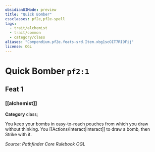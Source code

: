 ```yaml
---
obsidianUIMode: preview
title: "Quick Bomber"
cssclasses: pf2e,pf2e-spell
tags:
  - trait/alchemist
  - trait/common
  - category/class
aliases: "Compendium.pf2e.feats-srd.Item.xbg1scOIT7RI9Fij"
license: OGL
---
```

# Quick Bomber `pf2:1`
## Feat 1
### [[alchemist]]

**Category** class; 




You keep your bombs in easy-to-reach pouches from which you draw without thinking. You [[Actions/Interact|Interact]] to draw a bomb, then Strike with it.

*Source: Pathfinder Core Rulebook*
*OGL*